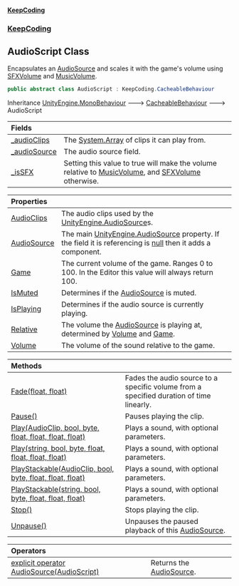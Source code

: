 #### [KeepCoding](index.md 'index')
### [KeepCoding](KeepCoding.md 'KeepCoding')
## AudioScript Class
Encapsulates an [AudioSource](AudioScript.AudioSource.md 'KeepCoding.AudioScript.AudioSource') and scales it with the game's volume using [SFXVolume](Game.PlayerSettings.SFXVolume.md 'KeepCoding.Game.PlayerSettings.SFXVolume') and [MusicVolume](Game.PlayerSettings.MusicVolume.md 'KeepCoding.Game.PlayerSettings.MusicVolume').  
```csharp
public abstract class AudioScript : KeepCoding.CacheableBehaviour
```

Inheritance [UnityEngine.MonoBehaviour](https://docs.microsoft.com/en-us/dotnet/api/UnityEngine.MonoBehaviour 'UnityEngine.MonoBehaviour') &#129106; [CacheableBehaviour](CacheableBehaviour.md 'KeepCoding.CacheableBehaviour') &#129106; AudioScript  

| Fields | |
| :--- | :--- |
| [_audioClips](AudioScript._audioClips.md 'KeepCoding.AudioScript._audioClips') | The [System.Array](https://docs.microsoft.com/en-us/dotnet/api/System.Array 'System.Array') of clips it can play from.<br/> |
| [_audioSource](AudioScript._audioSource.md 'KeepCoding.AudioScript._audioSource') | The audio source field.<br/> |
| [_isSFX](AudioScript._isSFX.md 'KeepCoding.AudioScript._isSFX') | Setting this value to true will make the volume relative to [MusicVolume](Game.PlayerSettings.MusicVolume.md 'KeepCoding.Game.PlayerSettings.MusicVolume'), and [SFXVolume](Game.PlayerSettings.SFXVolume.md 'KeepCoding.Game.PlayerSettings.SFXVolume') otherwise.<br/> |

| Properties | |
| :--- | :--- |
| [AudioClips](AudioScript.AudioClips.md 'KeepCoding.AudioScript.AudioClips') | The audio clips used by the [UnityEngine.AudioSource](https://docs.microsoft.com/en-us/dotnet/api/UnityEngine.AudioSource 'UnityEngine.AudioSource')s.<br/> |
| [AudioSource](AudioScript.AudioSource.md 'KeepCoding.AudioScript.AudioSource') | The main [UnityEngine.AudioSource](https://docs.microsoft.com/en-us/dotnet/api/UnityEngine.AudioSource 'UnityEngine.AudioSource') property. If the field it is referencing is [null](https://docs.microsoft.com/en-us/dotnet/csharp/language-reference/keywords/null 'https://docs.microsoft.com/en-us/dotnet/csharp/language-reference/keywords/null') then it adds a component.<br/> |
| [Game](AudioScript.Game.md 'KeepCoding.AudioScript.Game') | The current volume of the game. Ranges 0 to 100. In the Editor this value will always return 100.<br/> |
| [IsMuted](AudioScript.IsMuted.md 'KeepCoding.AudioScript.IsMuted') | Determines if the [AudioSource](AudioScript.AudioSource.md 'KeepCoding.AudioScript.AudioSource') is muted.<br/> |
| [IsPlaying](AudioScript.IsPlaying.md 'KeepCoding.AudioScript.IsPlaying') | Determines if the audio source is currently playing.<br/> |
| [Relative](AudioScript.Relative.md 'KeepCoding.AudioScript.Relative') | The volume the [AudioSource](AudioScript.AudioSource.md 'KeepCoding.AudioScript.AudioSource') is playing at, determined by [Volume](AudioScript.Volume.md 'KeepCoding.AudioScript.Volume') and [Game](AudioScript.Game.md 'KeepCoding.AudioScript.Game').<br/> |
| [Volume](AudioScript.Volume.md 'KeepCoding.AudioScript.Volume') | The volume of the sound relative to the game.<br/> |

| Methods | |
| :--- | :--- |
| [Fade(float, float)](AudioScript.Fade.WC9X5nEr7j1Gp0ESMFUtgA.md 'KeepCoding.AudioScript.Fade(float, float)') | Fades the audio source to a specific volume from a specified duration of time linearly.<br/> |
| [Pause()](AudioScript.Pause().md 'KeepCoding.AudioScript.Pause()') | Pauses playing the clip.<br/> |
| [Play(AudioClip, bool, byte, float, float, float, float)](AudioScript.Play.truQh4xxa0+U54BHyBx6eg.md 'KeepCoding.AudioScript.Play(AudioClip, bool, byte, float, float, float, float)') | Plays a sound, with optional parameters.<br/> |
| [Play(string, bool, byte, float, float, float, float)](AudioScript.Play.G.mi16CZqzruAO0q01QfyA.md 'KeepCoding.AudioScript.Play(string, bool, byte, float, float, float, float)') | Plays a sound, with optional parameters.<br/> |
| [PlayStackable(AudioClip, bool, byte, float, float, float)](AudioScript.PlayStackable.LDgqzdk5VvN.rLhoaKYMaw.md 'KeepCoding.AudioScript.PlayStackable(AudioClip, bool, byte, float, float, float)') | Plays a sound, with optional parameters.<br/> |
| [PlayStackable(string, bool, byte, float, float, float)](AudioScript.PlayStackable.5wMOmTveFdtv7+F9UuDjPg.md 'KeepCoding.AudioScript.PlayStackable(string, bool, byte, float, float, float)') | Plays a sound, with optional parameters.<br/> |
| [Stop()](AudioScript.Stop().md 'KeepCoding.AudioScript.Stop()') | Stops playing the clip.<br/> |
| [Unpause()](AudioScript.Unpause().md 'KeepCoding.AudioScript.Unpause()') | Unpauses the paused playback of this [AudioSource](AudioScript.AudioSource.md 'KeepCoding.AudioScript.AudioSource').<br/> |

| Operators | |
| :--- | :--- |
| [explicit operator AudioSource(AudioScript)](AudioScript.op_Explicit.i.NWagYProERkVCwMRcCuw.md 'KeepCoding.AudioScript.op_Explicit AudioSource(KeepCoding.AudioScript)') | Returns the [AudioSource](AudioScript.AudioSource.md 'KeepCoding.AudioScript.AudioSource').<br/> |
